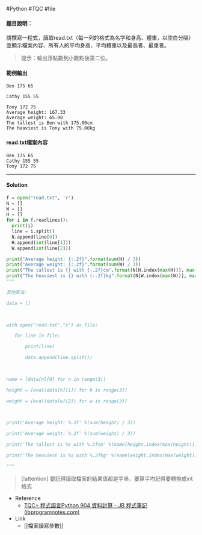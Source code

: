#Python #TQC #file 
#### 題目說明：

請撰寫一程式，讀取read.txt（每一列的格式為名字和身高、體重，以空白分隔）並顯示檔案內容、所有人的平均身高、平均體重以及最高者、最重者。

> 提示：輸出浮點數到小數點後第二位。

#### 範例輸出

```
Ben 175 65

Cathy 155 55

Tony 172 75
Average height: 167.33
Average weight: 65.00
The tallest is Ben with 175.00cm
The heaviest is Tony with 75.00kg
```
#### read.txt檔案內容
```
Ben 175 65
Cathy 155 55
Tony 172 75
```

---
#### Solution
```python linenums="1"
f = open("read.txt", 'r')
N = []
W = []
H = []
for i in f.readlines():
  print(i)
  line = i.split()
  N.append(line[0])
  H.append(int(line[1]))
  W.append(int(line[2]))

print("Average height: {:.2f}".format(sum(H) / 3))
print("Average weight: {:.2f}".format(sum(W) / 3))
print("The tallest is {} with {:.2f}cm".format(N[H.index(max(H))], max(H)))
print("The heaviest is {} with {:.2f}kg".format(N[W.index(max(W))], max(W)))
"""

其他寫法:

data = []

  

with open("read.txt","r") as file:

   for line in file:

       print(line)

       data.append(line.split())

  

name = [data[n][0] for n in range(3)]

height = [eval(data[h][1]) for h in range(3)]

weight = [eval(data[w][2]) for w in range(3)]

  

print('Average height: %.2f' %(sum(height) / 3))

print('Average weight: %.2f' %(sum(weight) / 3))

print('The tallest is %s with %.2fcm' %(name[height.index(max(height))], max(height)))

print('The heaviest is %s with %.2fkg' %(name[weight.index(max(weight))], max(weight)))

"""
```

>[!attention]
>要記得讀取檔案的結果值都是字串，要算平均記得要轉換成int格式


- Reference
	- [TQC+ 程式語言Python 904 資料計算 - JB 程式筆記 (jbprogramnotes.com)](https://jbprogramnotes.com/2020/05/tqc-%e7%a8%8b%e5%bc%8f%e8%aa%9e%e8%a8%80python-904-%e8%b3%87%e6%96%99%e8%a8%88%e7%ae%97/)
- Link
	- [[檔案讀寫參數]]